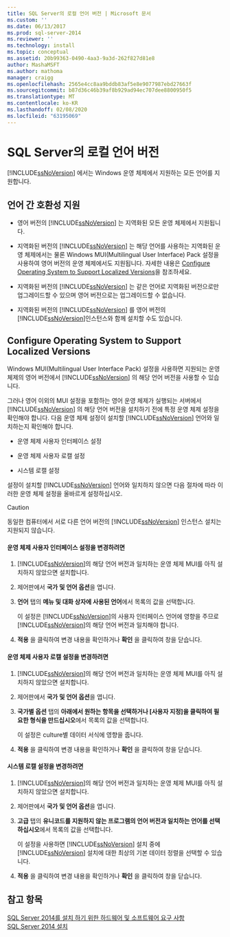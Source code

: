 ```yaml
---
title: SQL Server의 로컬 언어 버전 | Microsoft 문서
ms.custom: ''
ms.date: 06/13/2017
ms.prod: sql-server-2014
ms.reviewer: ''
ms.technology: install
ms.topic: conceptual
ms.assetid: 20b99363-0490-4aa3-9a3d-262f827d81e8
author: MashaMSFT
ms.author: mathoma
manager: craigg
ms.openlocfilehash: 2565e4cc8aa9bddb83af5e8e9077987ebd27663f
ms.sourcegitcommit: b87d36c46b39af8b929ad94ec707dee8800950f5
ms.translationtype: MT
ms.contentlocale: ko-KR
ms.lasthandoff: 02/08/2020
ms.locfileid: "63195069"
---
```

# <a name="local-language-versions-in-sql-server"></a>SQL Server의 로컬 언어 버전
  [!INCLUDE[ssNoVersion](../../includes/ssnoversion-md.md)] 에서는 Windows 운영 체제에서 지원하는 모든 언어를 지원합니다.  
  
## <a name="cross-language-support"></a>언어 간 호환성 지원  
  
-   영어 버전의 [!INCLUDE[ssNoVersion](../../includes/ssnoversion-md.md)] 는 지역화된 모든 운영 체제에서 지원됩니다.  
  
-   지역화된 버전의 [!INCLUDE[ssNoVersion](../../includes/ssnoversion-md.md)] 는 해당 언어를 사용하는 지역화된 운영 체제에서는 물론 Windows MUI(Multilingual User Interface) Pack 설정을 사용하여 영어 버전의 운영 체제에서도 지원됩니다. 자세한 내용은 [Configure Operating System to Support Localized Versions](../../../2014/sql-server/install/local-language-versions-in-sql-server.md#BK_ConfigureOS)을 참조하세요.  
  
-   지역화된 버전의 [!INCLUDE[ssNoVersion](../../includes/ssnoversion-md.md)] 는 같은 언어로 지역화된 버전으로만 업그레이드할 수 있으며 영어 버전으로는 업그레이드할 수 없습니다.  
  
-   지역화된 버전의 [!INCLUDE[ssNoVersion](../../includes/ssnoversion-md.md)] 를 영어 버전의 [!INCLUDE[ssNoVersion](../../includes/ssnoversion-md.md)]인스턴스와 함께 설치할 수도 있습니다.  
  
##  <a name="BK_ConfigureOS"></a> Configure Operating System to Support Localized Versions  
 Windows MUI(Multilingual User Interface Pack) 설정을 사용하면 지원되는 운영 체제의 영어 버전에서 [!INCLUDE[ssNoVersion](../../includes/ssnoversion-md.md)] 의 해당 언어 버전을 사용할 수 있습니다.  
  
 그러나 영어 이외의 MUI 설정을 포함하는 영어 운영 체제가 실행되는 서버에서 [!INCLUDE[ssNoVersion](../../includes/ssnoversion-md.md)] 의 해당 언어 버전을 설치하기 전에 특정 운영 체제 설정을 확인해야 합니다. 다음 운영 체제 설정이 설치할 [!INCLUDE[ssNoVersion](../../includes/ssnoversion-md.md)] 언어와 일치하는지 확인해야 합니다.  
  
-   운영 체제 사용자 인터페이스 설정  
  
-   운영 체제 사용자 로캘 설정  
  
-   시스템 로캘 설정  
  
 설정이 설치할 [!INCLUDE[ssNoVersion](../../includes/ssnoversion-md.md)] 언어와 일치하지 않으면 다음 절차에 따라 이러한 운영 체제 설정을 올바르게 설정하십시오.  
  
> [!CAUTION]  
>  동일한 컴퓨터에서 서로 다른 언어 버전의 [!INCLUDE[ssNoVersion](../../includes/ssnoversion-md.md)] 인스턴스 설치는 지원되지 않습니다.  
  
#### <a name="to-change-the-operating-system-user-interface-setting"></a>운영 체제 사용자 인터페이스 설정을 변경하려면  
  
1.  [!INCLUDE[ssNoVersion](../../includes/ssnoversion-md.md)]의 해당 언어 버전과 일치하는 운영 체제 MUI를 아직 설치하지 않았으면 설치합니다.  
  
2.  제어판에서 **국가 및 언어 옵션**을 엽니다.  
  
3.  **언어** 탭의 **메뉴 및 대화 상자에 사용된 언어**에서 목록의 값을 선택합니다.  
  
     이 설정은 [!INCLUDE[ssNoVersion](../../includes/ssnoversion-md.md)]의 사용자 인터페이스 언어에 영향을 주므로 [!INCLUDE[ssNoVersion](../../includes/ssnoversion-md.md)]의 해당 언어 버전과 일치해야 합니다.  
  
4.  **적용** 을 클릭하여 변경 내용을 확인하거나 **확인** 을 클릭하여 창을 닫습니다.  
  
#### <a name="to-change-the-operating-system-user-locale-setting"></a>운영 체제 사용자 로캘 설정을 변경하려면  
  
1.  [!INCLUDE[ssNoVersion](../../includes/ssnoversion-md.md)]의 해당 언어 버전과 일치하는 운영 체제 MUI를 아직 설치하지 않았으면 설치합니다.  
  
2.  제어판에서 **국가 및 언어 옵션**을 엽니다.  
  
3.  **국가별 옵션** 탭의 **아래에서 원하는 항목을 선택하거나 [사용자 지정]을 클릭하여 필요한 형식을 만드십시오**에서 목록의 값을 선택합니다.  
  
     이 설정은 culture별 데이터 서식에 영향을 줍니다.  
  
4.  **적용** 을 클릭하여 변경 내용을 확인하거나 **확인** 을 클릭하여 창을 닫습니다.  
  
#### <a name="to-change-the-system-locale-setting"></a>시스템 로캘 설정을 변경하려면  
  
1.  [!INCLUDE[ssNoVersion](../../includes/ssnoversion-md.md)]의 해당 언어 버전과 일치하는 운영 체제 MUI를 아직 설치하지 않았으면 설치합니다.  
  
2.  제어판에서 **국가 및 언어 옵션**을 엽니다.  
  
3.  **고급** 탭의 **유니코드를 지원하지 않는 프로그램의 언어 버전과 일치하는 언어를 선택하십시오**에서 목록의 값을 선택합니다.  
  
     이 설정을 사용하면 [!INCLUDE[ssNoVersion](../../includes/ssnoversion-md.md)] 설치 중에 [!INCLUDE[ssNoVersion](../../includes/ssnoversion-md.md)] 설치에 대한 최상의 기본 데이터 정렬을 선택할 수 있습니다.  
  
4.  **적용** 을 클릭하여 변경 내용을 확인하거나 **확인** 을 클릭하여 창을 닫습니다.  
  
## <a name="see-also"></a>참고 항목  
 [SQL Server 2014를 설치 하기 위한 하드웨어 및 소프트웨어 요구 사항](hardware-and-software-requirements-for-installing-sql-server.md)   
 [SQL Server 2014 설치](../../database-engine/install-windows/install-sql-server.md)  
  
  
